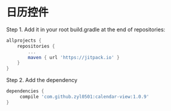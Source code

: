 # 日历控件

Step 1. Add it in your root build.gradle at the end of repositories:
``` gradle
allprojects {
	repositories {
		...
		maven { url 'https://jitpack.io' }
	}
}
```

Step 2. Add the dependency
``` gradle
dependencies {
	 compile 'com.github.zyl0501:calendar-view:1.0.9'
}
```
